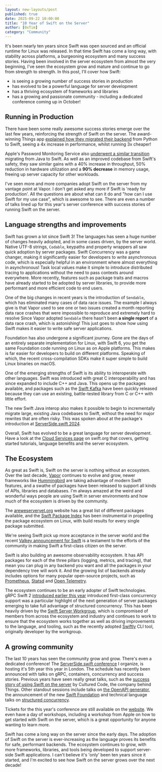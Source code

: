```yaml
---
layout: new-layouts/post
published: true
date: 2025-09-22 10:00:00
title: "10 Year of Swift on the Server"
author: [0xTim]
category: "Community"
---
```


It's been nearly ten years since Swift was open sourced and an official runtime for Linux was released. In that time Swift has come a long way, with stability across platforms, a burgeoning ecosystem and many success stories. Having been involved in the server ecosystem from almost the very beginning, I've seen the ecosystem grow and mature and continue to go from strength to strength. In this post, I'll cover how Swift:

* is seeing a growing number of success stories in production
* has evolved to be a powerful language for server development
* has a thriving ecosystem of frameworks and libraries
* has a growing and passionate community - including a dedicated conference coming up in October!

## Running in Production

There have been some really awesome success stories emerge over the last few years, reinforcing the strength of Swift on the server. The award-winning Things app [explained how they migrated their backend](/blog/how-swifts-server-support-powers-things-cloud/) from Python to Swift, seeing a 4x increase in performance, whilst running 3x cheaper!

Apple's Password Monitoring Service also [underwent a similar transition](/blog/swift-at-apple-migrating-the-password-monitoring-service-from-java/) migrating from Java to Swift. As well as an improved codebase from Swift's safety, they saw similar gains with a 40% increase in throughput, 50% reduction in hardware utilization and a **90% decrease** in memory usage, freeing up server capacity for other workloads.

I've seen more and more companies adopt Swift on the server from my vantage point at Vapor. I don't get asked any more if Swift is 'ready for production'. All the questions are about what can it do and "how can I use Swift for my use case", which is awesome to see. There are even a number of talks lined up for this year's server conference with success stories of running Swift on the server.

## Language strengths and improvements

Swift has grown a lot since Swift 3! The languages has seen a huge number of changes heavily adopted, and in some cases driven, by the server world. Native UTF-8 strings, `Codable`, keypaths and property wrappers all saw quick adoption by server packages. Swift Concurrency was a game changer, making it significantly easier for developers to write asynchronous code, which is especially helpful in an environment where almost everything in asynchronous! Task local values make it simple to introduce distributed tracing to applications without the need to pass contexts around everywhere. More recently, features such as package traits and macros have already started to be adopted by server libraries, to provide more performant and more efficient code to end users.

One of the big changes in recent years is the introduction of `Sendable`, which has eliminated many cases of data race issues. The example I always give is that Vapor used to see one or two issues created a month reporting data race crashes that were impossible to reproduce and extremely hard to resolve Since Vapor adopted `Sendable` there hasn't been **a single report** of a data race crash, which is astonishing! This just goes to show how using Swift makes it easier to write safe server applications. 

Foundation has also undergone a significant journey. Gone are the days of an entirely separate implementation for Linux, with Swift 6, you get the same Foundation code running on Linux as on Apple platforms. This makes is far easier for developers to build on different platforms. Speaking of which, the recent cross-compilation SDKs make it super simple to build Linux binaries on macOS.

One of the emerging strengths of Swift is its ability to interoperate with other languages. Swift was introduced with great C interoperability and has since expanded to include C++ and Java. This opens up the packages available, and packages such as the [Swift Kafka](https://github.com/swift-server/swift-kafka-client) have been quickly released because they can use an existing, battle-tested library from C or C++ with little effort.

The new Swift Java interop also makes it possible to begin to incrementally migrate large, existing Java codebases to Swift, without the need for major rewrites that are often risky. This was spoken about at the package's introduction at [ServerSide.swift 2024](https://www.youtube.com/watch?v=wn6C_XEv1Mo).

Overall, Swift has evolved to be a great language for server development. Have a look at the [Cloud Services page](https://www.swift.org/get-started/cloud-services/) on swift.org that covers, getting started tutorials, language benefits and the server ecosystem. 

## The Ecosystem

As great as Swift is, Swift on the server is nothing without an ecosystem. Over the last decade, [Vapor](https://vapor.codes) continues to evolve and grow, newer frameworks like [Hummingbird](https://hummingbird.codes) are taking advantage of modern Swift features, and a swathe of packages have been released to support all kinds of APIs, libraries and databases. I'm always amazed at the weird and wonderful ways people are using Swift in server environments and how much of the ecosystem is driven by the community.

The [areweserveryet.org](https://areweswiftyyet.org/) website has a great list of different packages available, and the [Swift Package Index](https://swiftpackageindex.com/) has been instrumental in propelling the package ecosystem on Linux, with build results for every single package submitted.

We're seeing Swift pick up more acceptance in the server world and the recent [Valkey announcement for Swift](https://valkey.io/blog/valkey-swift/) is a testament to the efforts of the community in making Swift a first-class citizen on the server.

Swift is also building an awesome observability ecosystem. It has API packages for each of the three pillars (logging, metrics, and tracing), that mean you can plug in any backend you want and all the packages in your dependency tree will work it. And the growing list of backends already includes options for many popular open-source projects, such as [Prometheus](https://github.com/swift-server/swift-prometheus), [Statsd](https://github.com/apple/swift-statsd-client) and [Open Telemetry](https://github.com/swift-otel/swift-otel).

The ecosystem continues to be an early adopter of Swift technologies. gRPC Swift 2 [introduced earlier this year](/blog/grpc-swift-2/) introduced first-class concurrency support was a particular highlight of the next generation of server packages emerging to take full advantage of structured concurrency. This has been heavily driven by the [Swift Server Workgroup](https://www.swift.org/sswg/), which is compromised of members from across the ecosystem and industry and continues to work to ensure that the ecosystem works together as well as driving improvements to the language, and tooling, such as the recently adopted [Swiftly](https://www.swift.org/blog/introducing-swiftly_10/) CLI tool, originally developer by the workgroup.

## A growing community

The last 10 years has seen the community grow and grow. There's even a dedicated conference! The [ServerSide.swift conference](https://www.serversideswift.info) I organize, is hosting it's 5th year this year in London. The schedule has recently been announced with talks on gRPC, containers, concurrency and success stories. Previous years have seen really great talks, such as the [success story of using Swift on the server](https://www.youtube.com/watch?v=oJArLZIQF8w) by Cultured Code, the company behind Things. Other standout sessions include talks on [the OpenAPI generator](https://www.youtube.com/watch?v=n1PRYVveLd0), the announcement of the new [Swift Foundation](https://www.youtube.com/watch?v=EUKSZiOaWKk) and technical language talks on [structured concurrency](https://www.youtube.com/watch?v=JmrnE7HUaDE).

Tickets for the this year's conference are still available on the [website](https://www.serversideswift.info). We even have a day of workshops, including a workshop from Apple on how to get started with Swift on the server, which is a great opportunity for anyone wanting to learn more.

Swift has come a long way on the server since the early days. The adoption of Swift on the server is ever-increasing as the language proves its benefits for safe, performant backends. The ecosystem continues to grow, with more frameworks, libraries, and tools being developed to support server-side Swift applications. I can't believe it's 'only' been ten years since it started, and I'm excited to see how Swift on the server grows over the next decade!